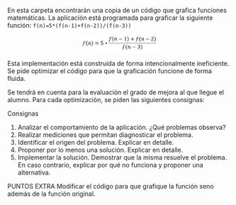 En esta carpeta encontrarán una copia de un código que grafica funciones matemáticas. La aplicación está programada para graficar la siguiente función: `f(n)=5*(f(n-1)+f(n-2))/(f(n-3))`

<p align="center">
  <img width="35%" src="./function.png?raw=true">
</p>

Esta implementación está construida de forma intencionalmente ineficiente. Se pide optimizar el código para que la graficación funcione de forma fluida.

Se tendrá en cuenta para la evaluación el grado de mejora al que llegue el alumno. Para cada optimización, se piden las siguientes consignas:

Consignas
1. Analizar el comportamiento de la aplicación. ¿Qué problemas observa?
2. Realizar mediciones que permitan diagnosticar el problema.
3. Identificar el origen del problema. Explicar en detalle.
4. Proponer por lo menos una solución. Explicar en detalle.
5. Implementar la solución. Demostrar que la misma resuelve el problema. En caso contrario, explicar por qué no funciona y proponer una alternativa.

PUNTOS EXTRA
Modificar el código para que grafique la función seno además de la función original.
